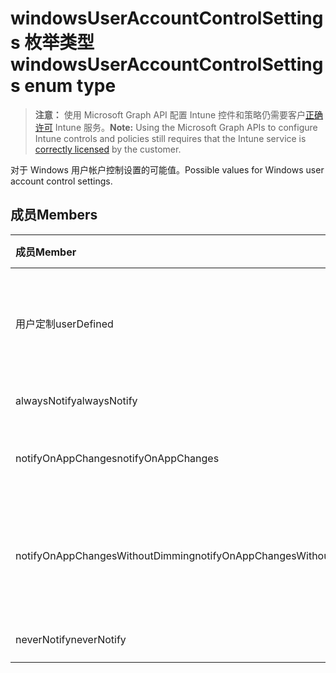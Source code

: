 # <a name="windowsuseraccountcontrolsettings-enum-type"></a><span data-ttu-id="ecefa-101">windowsUserAccountControlSettings 枚举类型</span><span class="sxs-lookup"><span data-stu-id="ecefa-101">windowsUserAccountControlSettings enum type</span></span>

> <span data-ttu-id="ecefa-102">**注意：** 使用 Microsoft Graph API 配置 Intune 控件和策略仍需要客户[正确许可](https://go.microsoft.com/fwlink/?linkid=839381) Intune 服务。</span><span class="sxs-lookup"><span data-stu-id="ecefa-102">**Note:** Using the Microsoft Graph APIs to configure Intune controls and policies still requires that the Intune service is [correctly licensed](https://go.microsoft.com/fwlink/?linkid=839381) by the customer.</span></span>

<span data-ttu-id="ecefa-103">对于 Windows 用户帐户控制设置的可能值。</span><span class="sxs-lookup"><span data-stu-id="ecefa-103">Possible values for Windows user account control settings.</span></span>
## <a name="members"></a><span data-ttu-id="ecefa-104">成员</span><span class="sxs-lookup"><span data-stu-id="ecefa-104">Members</span></span>
|<span data-ttu-id="ecefa-105">成员</span><span class="sxs-lookup"><span data-stu-id="ecefa-105">Member</span></span>|<span data-ttu-id="ecefa-106">值</span><span class="sxs-lookup"><span data-stu-id="ecefa-106">Value</span></span>|<span data-ttu-id="ecefa-107">说明</span><span class="sxs-lookup"><span data-stu-id="ecefa-107">Description</span></span>|
|:---|:---|:---|
|<span data-ttu-id="ecefa-108">用户定制</span><span class="sxs-lookup"><span data-stu-id="ecefa-108">userDefined</span></span>|<span data-ttu-id="ecefa-109">0</span><span class="sxs-lookup"><span data-stu-id="ecefa-109">0</span></span>|<span data-ttu-id="ecefa-110">用户定义，默认值、 没有用途。</span><span class="sxs-lookup"><span data-stu-id="ecefa-110">User Defined, default value, no intent.</span></span>|
|<span data-ttu-id="ecefa-111">alwaysNotify</span><span class="sxs-lookup"><span data-stu-id="ecefa-111">alwaysNotify</span></span>|<span data-ttu-id="ecefa-112">1</span><span class="sxs-lookup"><span data-stu-id="ecefa-112">1</span></span>|<span data-ttu-id="ecefa-113">始终通知。</span><span class="sxs-lookup"><span data-stu-id="ecefa-113">Always notify.</span></span>|
|<span data-ttu-id="ecefa-114">notifyOnAppChanges</span><span class="sxs-lookup"><span data-stu-id="ecefa-114">notifyOnAppChanges</span></span>|<span data-ttu-id="ecefa-115">2</span><span class="sxs-lookup"><span data-stu-id="ecefa-115">2</span></span>|<span data-ttu-id="ecefa-116">通知应用程序的更改。</span><span class="sxs-lookup"><span data-stu-id="ecefa-116">Notify on app changes.</span></span>|
|<span data-ttu-id="ecefa-117">notifyOnAppChangesWithoutDimming</span><span class="sxs-lookup"><span data-stu-id="ecefa-117">notifyOnAppChangesWithoutDimming</span></span>|<span data-ttu-id="ecefa-118">3</span><span class="sxs-lookup"><span data-stu-id="ecefa-118">3</span></span>|<span data-ttu-id="ecefa-119">不变暗桌面通知应用程序的更改。</span><span class="sxs-lookup"><span data-stu-id="ecefa-119">Notify on app changes without dimming desktop.</span></span>|
|<span data-ttu-id="ecefa-120">neverNotify</span><span class="sxs-lookup"><span data-stu-id="ecefa-120">neverNotify</span></span>|<span data-ttu-id="ecefa-121">4</span><span class="sxs-lookup"><span data-stu-id="ecefa-121">4</span></span>|<span data-ttu-id="ecefa-122">从不通知。</span><span class="sxs-lookup"><span data-stu-id="ecefa-122">Never notify.</span></span>|



